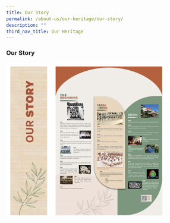 ```yaml
---
title: Our Story
permalink: /about-us/our-heritage/our-story/
description: ""
third_nav_title: Our Heritage
---
```

### **Our Story**
<img src="/images/story.jpg" style="width:85%">